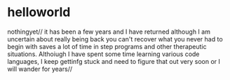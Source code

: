 # helloworld
nothingyet// it has been a few years and I have returned although I am uncertain about really being back you can't recover what you never had to begin with saves a lot of time in step programs and other therapeutic situations. Althoiugh I have spent some time learning various code languages, I keep gettinfg stuck and need to figure that out very soon or I will wander for years//
